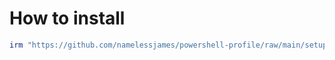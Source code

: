 # How to install

```ps1
irm "https://github.com/namelessjames/powershell-profile/raw/main/setup.ps1" | iex
```
